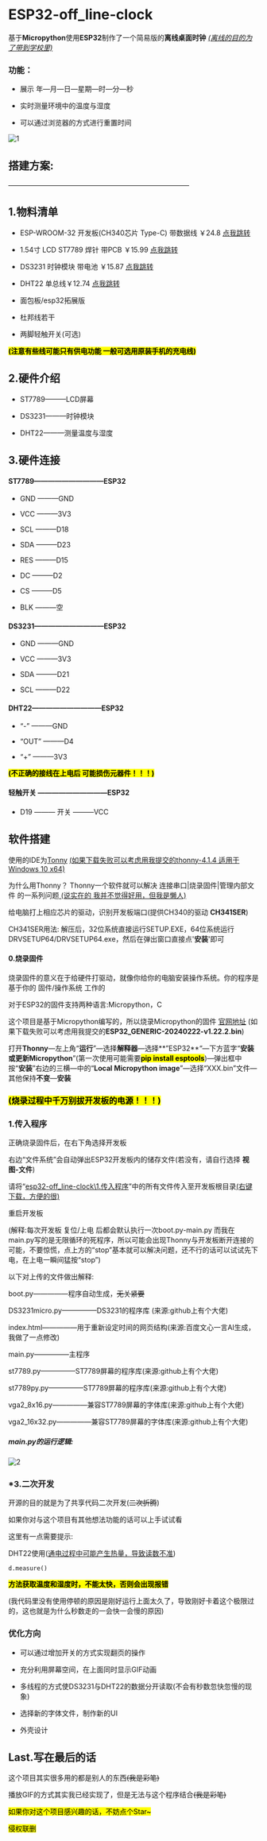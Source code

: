 # ESP32-off_line-clock

基于**Micropython**使用**ESP32**制作了一个简易版的**离线桌面时钟** *<u>(离线的目的为了带到学校里)</u>*

### 功能：

- 展示 年—月—日—星期—时—分—秒

- 实时测量环境中的温度与湿度

- 可以通过浏览器的方式进行重置时间

![1](https://github.com/hqy1433/esp32-off_line-clock/blob/main/doc/1.JPG)

## 搭建方案:

——————————————————————————

## 1.物料清单

- ESP-WROOM-32 开发板(CH340芯片 Type-C) 带数据线 ￥24.8  [点我跳转](https://m.tb.cn/h.5vt2REpZAMsdKbV?tk=ByuvWmuL24V )

- 1.54寸 LCD ST7789 焊针 带PCB ￥15.99 [点我跳转](https://m.tb.cn/h.5EtKQuqBa6zblVQ?tk=RhPEWmuqnTj)

- DS3231 时钟模块 带电池 ￥15.87 [点我跳转](https://m.tb.cn/h.5vt3S7D7rVqicFa?tk=uWKAWmuJifR)

- DHT22 单总线￥12.74 [点我跳转](https://m.tb.cn/h.5EtrkqwlZ4rVSRs?tk=HkqtWmuI9Lf)

- 面包板/esp32拓展版

- 杜邦线若干

- 两脚轻触开关(可选)

**<mark>(注意有些线可能只有供电功能 一般可选用原装手机的充电线)</mark>**

## 2.硬件介绍

- ST7789———LCD屏幕

- DS3231———时钟模块

- DHT22———测量温度与湿度

## 3.硬件连接

#### ST7789——————————ESP32

- GND   ———GND

- VCC   ———3V3

- SCL   ———D18

- SDA   ———D23

- RES   ———D15

- DC    ———D2

- CS    ———D5

- BLK   ———空

#### DS3231——————————ESP32

- GND   ———GND

- VCC    ———3V3

- SDA    ———D21

- SCL     ———D22

#### DHT22——————————ESP32

- “-”         ———GND

- “OUT”   ———D4

- “+”        ———3V3 

<mark>**(不正确的接线在上电后 可能损伤元器件！！！)**</mark>

#### 轻触开关 ——————————ESP32

- D19 ——— 开关 ———VCC

## 软件搭建

使用的IDE为[Tonny](https://thonny.org/) <u>(如果下载失败可以考虑用我提交的thonny-4.1.4 适用于Windows 10 x64)</u>

为什么用Thonny？ Thonny一个软件就可以解决 连接串口|烧录固件|管理内部文件 的一系列问题<u> (说实在的 我并不觉得好用，但我是懒人)</u>

给电脑打上相应芯片的驱动，识别开发板端口(提供CH340的驱动 **CH341SER**)

CH341SER用法: 解压后，32位系统直接运行SETUP.EXE，64位系统运行DRVSETUP64/DRVSETUP64.exe，然后在弹出窗口直接点'**安装**'即可

#### 0.烧录固件

烧录固件的意义在于给硬件打驱动，就像你给你的电脑安装操作系统。你的程序是基于你的 固件/操作系统 工作的

对于ESP32的固件支持两种语言:Micropython，C

这个项目是基于Micropython编写的，所以烧录Micropython的固件 [官网地址](https://micropython.org/download/ESP32_GENERIC/) (如果下载失败可以考虑用我提交的**ESP32_GENERIC-20240222-v1.22.2.bin**)

打开**Thonny**—左上角“**运行**”—选择**解释器**—选择**”ESP32**“—下方蓝字“**安装或更新Micropython**”(第一次使用可能需要<mark>**pip install esptools**</mark>)—弹出框中按“**安装**”右边的三横—中的“**Local Micropython image**”—选择“XXX.bin”文件—其他保持**不变**—**安装**

### **<mark>(烧录过程中千万别拔开发板的电源！！！)</mark>**

### 1.传入程序

正确烧录固件后，在右下角选择开发板

右边“文件系统”会自动弹出ESP32开发板内的储存文件(若没有，请自行选择 **视图-文件**)

请将“<u>esp32-off_line-clock\1.传入程序</u>”中的所有文件传入至开发板根目录<u>(右键下载，方便的很)</u>

重启开发板

(解释:每次开发板 复位/上电 后都会默认执行一次boot.py-main.py 而我在main.py写的是无限循环的死程序，所以可能会出现Thonny与开发板断开连接的可能，不要惊慌，点上方的“stop”基本就可以解决问题，还不行的话可以试试先下电，在上电一瞬间猛按“stop”)

以下对上传的文件做出解释:

boot.py—————程序自动生成，~~无关紧要~~

DS3231micro.py—————DS3231的程序库 (来源:github上有个大佬)

index.html—————用于重新设定时间的网页结构(来源:百度文心一言AI生成，我做了一点修改)

main.py—————主程序

st7789.py—————ST7789屏幕的程序库(来源:github上有个大佬)

st7789py.py—————ST7789屏幕的程序库(来源:github上有个大佬)

vga2_8x16.py—————兼容ST7789屏幕的字体库(来源:github上有个大佬)

vga2_16x32.py—————兼容ST7789屏幕的字体库(来源:github上有个大佬)

##### main.py的运行逻辑:

![2](https://github.com/hqy1433/esp32-off_line-clock/blob/main/doc/2.jpg)

### *3.二次开发

开源的目的就是为了共享代码二次开发(~~二次折腾~~)

如果你对与这个项目有其他想法功能的话可以上手试试看

这里有一点需要提示:

DHT22使用(<u>通电过程中可能产生热量，导致读数不准</u>)

```micropython
d.measure()
```

<mark>**方法获取温度和湿度时，不能太快，否则会出现报错**</mark>

(我代码里没有使用停顿的原因是刚好运行上面太久了，导致刚好卡着这个极限过的，这也就是为什么秒数走的一会快一会慢的原因)

### 优化方向

- 可以通过增加开关的方式实现翻页的操作

- 充分利用屏幕空间，在上面同时显示GIF动画

- 多线程的方式使DS3231与DHT22的数据分开读取(不会有秒数忽快忽慢的现象)

- 选择新的字体文件，制作新的UI

- 外壳设计

## Last.写在最后的话

这个项目其实很多用的都是别人的东西~~(我是彩笔)~~

播放GIF的方式其实我已经实现了，但是无法与这个程序结合~~(我是彩笔)~~

<mark>如果你对这个项目感兴趣的话，不妨点个Star~</mark>

<mark>侵权联删</mark>
